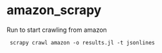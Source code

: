 # amazon_scrapy
Run to start crawling from amazon
```
 scrapy crawl amazon -o results.jl -t jsonlines
```
